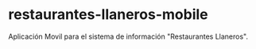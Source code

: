 # restaurantes-llaneros-mobile
Aplicación Movil para el sistema de información "Restaurantes Llaneros".
